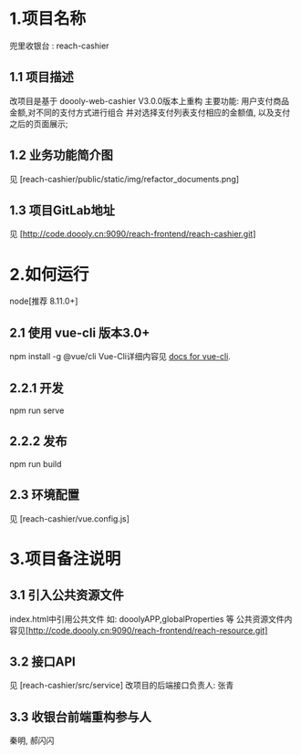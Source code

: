 # 1.项目名称
兜里收银台 : reach-cashier

## 1.1 项目描述
改项目是基于 doooly-web-cashier V3.0.0版本上重构
主要功能: 用户支付商品金额,对不同的支付方式进行组合 并对选择支付列表支付相应的金额值, 以及支付之后的页面展示;

## 1.2 业务功能简介图
见 [reach-cashier/public/static/img/refactor_documents.png]

## 1.3 项目GitLab地址
见 [http://code.doooly.cn:9090/reach-frontend/reach-cashier.git]


# 2.如何运行
node[推荐 8.11.0+]

## 2.1 使用 vue-cli 版本3.0+
npm install -g @vue/cli
Vue-Cli详细内容见 
[docs for vue-cli](https://cli.vuejs.org/zh/).

## 2.2.1 开发
 npm run serve 

## 2.2.2 发布
 npm run build 

## 2.3 环境配置
见 [reach-cashier/vue.config.js]

# 3.项目备注说明

## 3.1 引入公共资源文件
index.html中引用公共文件 如: dooolyAPP,globalProperties 等
公共资源文件内容见[http://code.doooly.cn:9090/reach-frontend/reach-resource.git]

## 3.2 接口API 
见 [reach-cashier/src/service]
改项目的后端接口负责人: 张青

## 3.3 收银台前端重构参与人
秦明, 郝闪闪
















